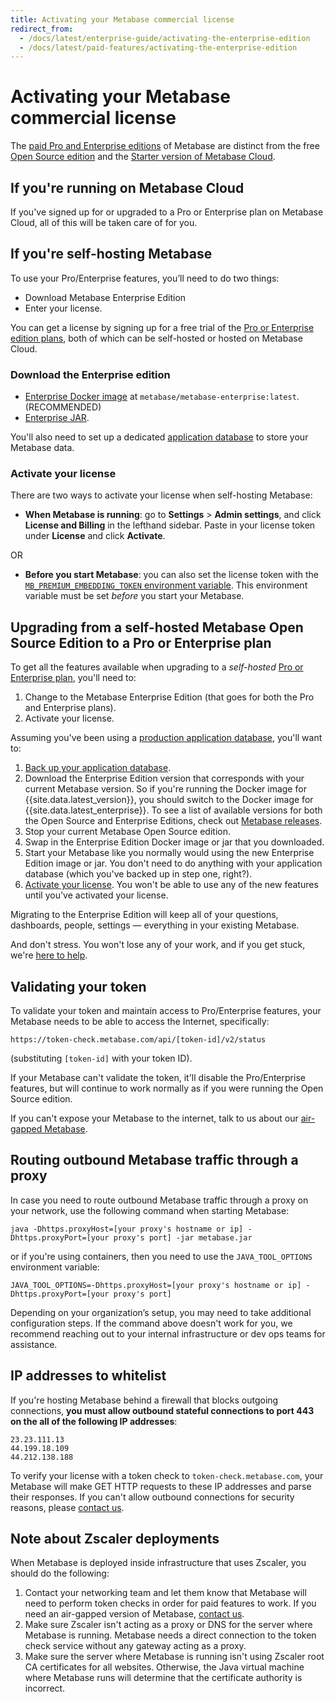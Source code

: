 ```yaml
---
title: Activating your Metabase commercial license
redirect_from:
  - /docs/latest/enterprise-guide/activating-the-enterprise-edition
  - /docs/latest/paid-features/activating-the-enterprise-edition
---
```


# Activating your Metabase commercial license

The [paid Pro and Enterprise editions](https://www.metabase.com/pricing/) of Metabase are distinct from the free [Open Source edition](../installation-and-operation/running-the-metabase-jar-file.md) and the [Starter version of Metabase Cloud](https://www.metabase.com/cloud/).

## If you're running on Metabase Cloud

If you've signed up for or upgraded to a Pro or Enterprise plan on Metabase Cloud, all of this will be taken care of for you.

## If you're self-hosting Metabase

To use your Pro/Enterprise features, you’ll need to do two things:

- Download Metabase Enterprise Edition
- Enter your license.

You can get a license by signing up for a free trial of the [Pro or Enterprise edition plans](https://www.metabase.com/pricing/), both of which can be self-hosted or hosted on Metabase Cloud.

### Download the Enterprise edition

- [Enterprise Docker image](https://hub.docker.com/r/metabase/metabase-enterprise/) at `metabase/metabase-enterprise:latest`. (RECOMMENDED)
- [Enterprise JAR](https://downloads.metabase.com/enterprise/latest/metabase.jar).

You'll also need to set up a dedicated [application database](../installation-and-operation/configuring-application-database.md) to store your Metabase data.

### Activate your license

There are two ways to activate your license when self-hosting Metabase:

- **When Metabase is running**: go to **Settings** > **Admin settings**, and click **License and Billing** in the lefthand sidebar. Paste in your license token under **License** and click **Activate**.

OR

- **Before you start Metabase**: you can also set the license token with the [`MB_PREMIUM_EMBEDDING_TOKEN` environment variable](https://www.metabase.com/docs/latest/configuring-metabase/environment-variables#mb_premium_embedding_token). This environment variable must be set _before_ you start your Metabase.

## Upgrading from a self-hosted Metabase Open Source Edition to a Pro or Enterprise plan

To get all the features available when upgrading to a _self-hosted_ [Pro or Enterprise plan](https://www.metabase.com/pricing/), you'll need to:

1. Change to the Metabase Enterprise Edition (that goes for both the Pro and Enterprise plans).
2. Activate your license.

Assuming you've been using a [production application database](../installation-and-operation/configuring-application-database.md), you'll want to:

1. [Back up your application database](./backing-up-metabase-application-data.md).
2. Download the Enterprise Edition version that corresponds with your current Metabase version. So if you're running the Docker image for {{site.data.latest_version}}, you should switch to the Docker image for {{site.data.latest_enterprise}}. To see a list of available versions for both the Open Source and Enterprise Editions, check out [Metabase releases](https://github.com/metabase/metabase/releases).
3. Stop your current Metabase Open Source edition.
4. Swap in the Enterprise Edition Docker image or jar that you downloaded.
5. Start your Metabase like you normally would using the new Enterprise Edition image or jar. You don't need to do anything with your application database (which you've backed up in step one, right?).
6. [Activate your license](#activate-your-license). You won't be able to use any of the new features until you've activated your license.

Migrating to the Enterprise Edition will keep all of your questions, dashboards, people, settings — everything in your existing Metabase.

And don't stress. You won't lose any of your work, and if you get stuck, we're [here to help](https://www.metabase.com/help/premium).

## Validating your token

To validate your token and maintain access to Pro/Enterprise features, your Metabase needs to be able to access the Internet, specifically:

```
https://token-check.metabase.com/api/[token-id]/v2/status
```

(substituting `[token-id]` with your token ID).

If your Metabase can't validate the token, it'll disable the Pro/Enterprise features, but will continue to work normally as if you were running the Open Source edition.

If you can't expose your Metabase to the internet, talk to us about our [air-gapped Metabase](https://www.metabase.com/product/air-gapping).

## Routing outbound Metabase traffic through a proxy

In case you need to route outbound Metabase traffic through a proxy on your network, use the following command when starting Metabase:

```
java -Dhttps.proxyHost=[your proxy's hostname or ip] -Dhttps.proxyPort=[your proxy's port] -jar metabase.jar
```

or if you're using containers, then you need to use the `JAVA_TOOL_OPTIONS` environment variable:

```
JAVA_TOOL_OPTIONS=-Dhttps.proxyHost=[your proxy's hostname or ip] -Dhttps.proxyPort=[your proxy's port]
```

Depending on your organization’s setup, you may need to take additional configuration steps. If the command above doesn't work for you, we recommend reaching out to your internal infrastructure or dev ops teams for assistance.

## IP addresses to whitelist

If you're hosting Metabase behind a firewall that blocks outgoing connections, **you must allow outbound stateful connections to port 443 on the all of the following IP addresses**:

```
23.23.111.13
44.199.18.109
44.212.138.188
```

To verify your license with a token check to `token-check.metabase.com`, your Metabase will make GET HTTP requests to these IP addresses and parse their responses. If you can't allow outbound connections for security reasons, please [contact us](https://www.metabase.com/help/premium).

## Note about Zscaler deployments

When Metabase is deployed inside infrastructure that uses Zscaler, you should do the following:

1. Contact your networking team and let them know that Metabase will need to perform token checks in order for paid features to work. If you need an air-gapped version of Metabase, [contact us](https://www.metabase.com/help/premium).
2. Make sure Zscaler isn't acting as a proxy or DNS for the server where Metabase is running. Metabase needs a direct connection to the token check service without any gateway acting as a proxy.
3. Make sure the server where Metabase is running isn't using Zscaler root CA certificates for all websites. Otherwise, the Java virtual machine where Metabase runs will determine that the certificate authority is incorrect.
